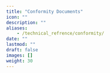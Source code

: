 ```yaml
---
title: "Conformity Documents"
icon: ""
description: ""
aliases:
    - /technical_refrence/conformity/
date: ""
lastmod: ""
draft: false
images: []
weight: 30
---
```

